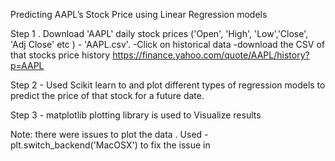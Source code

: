 Predicting AAPL’s Stock Price using Linear Regression models
 

Step 1 . Download 'AAPL'  daily stock prices ('Open',	'High',	'Low','Close',	'Adj Close'  etc ) - 'AAPL.csv'. 
   -Click on historical data 
   -download the CSV of that stocks price history https://finance.yahoo.com/quote/AAPL/history?p=AAPL  

Step 2 - Used Scikit learn to and plot different types of regression models to predict the price of that stock for a future date.  

Step 3 - matplotlib plotting library  is used to  Visualize  results

Note: there were issues to plot the data . Used - plt.switch_backend('MacOSX') to fix the issue in 
